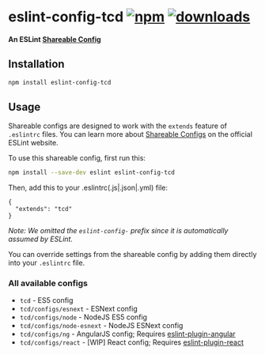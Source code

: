 # eslint-config-tcd [![npm][npm-image]][npm-url] [![downloads][downloads-image]][downloads-url]

#### An ESLint [Shareable Config][shareable-configs-url]

## Installation

```bash
npm install eslint-config-tcd
```

## Usage

Shareable configs are designed to work with the `extends` feature of `.eslintrc` files.
You can learn more about
[Shareable Configs][shareable-configs-url] on the
official ESLint website.

To use this shareable config, first run this:

```bash
npm install --save-dev eslint eslint-config-tcd 
```

Then, add this to your .eslintrc(.js|.json|.yml) file:

```
{
  "extends": "tcd"
}
```

*Note: We omitted the `eslint-config-` prefix since it is automatically assumed by ESLint.*

You can override settings from the shareable config by adding them directly into your
`.eslintrc` file.

### All available configs

* `tcd` - ES5 config
* `tcd/configs/esnext` - ESNext config
* `tcd/configs/node` - NodeJS ES5 config
* `tcd/configs/node-esnext` - NodeJS ESNext config
* `tcd/configs/ng` - AngularJS config; Requires [eslint-plugin-angular][eslint-plugin-angular]
* `tcd/configs/react` - [WIP] React config; Requires [eslint-plugin-react][eslint-plugin-react]


[//]: # (URLs)

[//]: # (main)

[npm-image]: https://img.shields.io/npm/v/eslint-config-tcd.svg
[npm-url]: https://npmjs.org/package/eslint-config-tcd
[downloads-image]: https://img.shields.io/npm/dm/eslint-config-tcd.svg
[downloads-url]: https://npmjs.org/package/eslint-config-tcd
[shareable-configs-url]: http://eslint.org/docs/developer-guide/shareable-configs

[//]: # (other)

[eslint-plugin-angular]: https://www.npmjs.com/package/eslint-plugin-angular
[eslint-plugin-react]: https://www.npmjs.com/package/eslint-plugin-react
